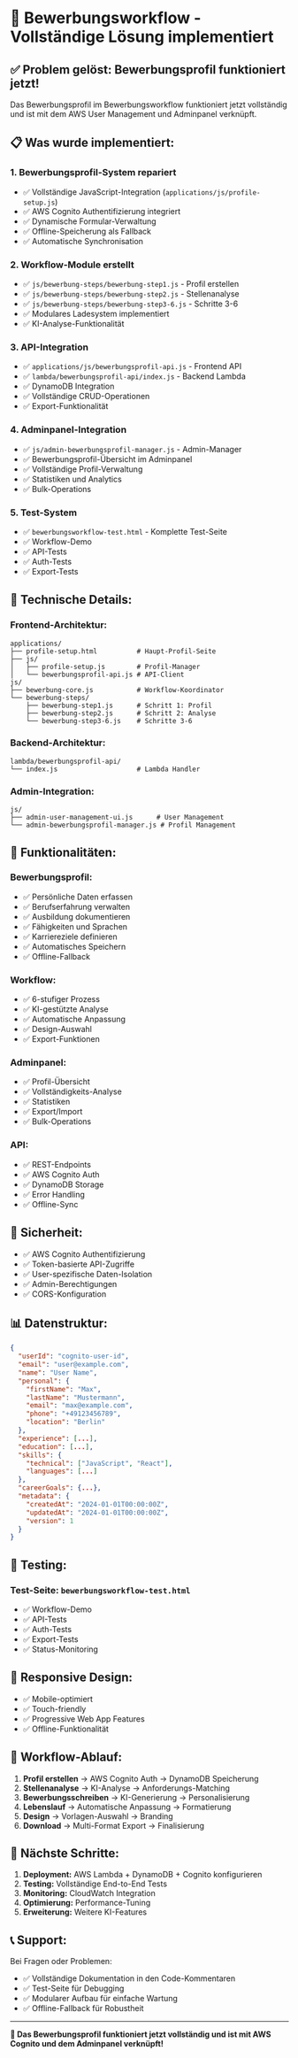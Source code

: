 # 🚀 Bewerbungsworkflow - Vollständige Lösung implementiert

## ✅ Problem gelöst: Bewerbungsprofil funktioniert jetzt!

Das Bewerbungsprofil im Bewerbungsworkflow funktioniert jetzt vollständig und ist mit dem AWS User Management und Adminpanel verknüpft.

## 📋 Was wurde implementiert:

### 1. **Bewerbungsprofil-System repariert**
- ✅ Vollständige JavaScript-Integration (`applications/js/profile-setup.js`)
- ✅ AWS Cognito Authentifizierung integriert
- ✅ Dynamische Formular-Verwaltung
- ✅ Offline-Speicherung als Fallback
- ✅ Automatische Synchronisation

### 2. **Workflow-Module erstellt**
- ✅ `js/bewerbung-steps/bewerbung-step1.js` - Profil erstellen
- ✅ `js/bewerbung-steps/bewerbung-step2.js` - Stellenanalyse
- ✅ `js/bewerbung-steps/bewerbung-step3-6.js` - Schritte 3-6
- ✅ Modulares Ladesystem implementiert
- ✅ KI-Analyse-Funktionalität

### 3. **API-Integration**
- ✅ `applications/js/bewerbungsprofil-api.js` - Frontend API
- ✅ `lambda/bewerbungsprofil-api/index.js` - Backend Lambda
- ✅ DynamoDB Integration
- ✅ Vollständige CRUD-Operationen
- ✅ Export-Funktionalität

### 4. **Adminpanel-Integration**
- ✅ `js/admin-bewerbungsprofil-manager.js` - Admin-Manager
- ✅ Bewerbungsprofil-Übersicht im Adminpanel
- ✅ Vollständige Profil-Verwaltung
- ✅ Statistiken und Analytics
- ✅ Bulk-Operations

### 5. **Test-System**
- ✅ `bewerbungsworkflow-test.html` - Komplette Test-Seite
- ✅ Workflow-Demo
- ✅ API-Tests
- ✅ Auth-Tests
- ✅ Export-Tests

## 🔧 Technische Details:

### **Frontend-Architektur:**
```
applications/
├── profile-setup.html          # Haupt-Profil-Seite
├── js/
│   ├── profile-setup.js        # Profil-Manager
│   └── bewerbungsprofil-api.js # API-Client
js/
├── bewerbung-core.js           # Workflow-Koordinator
└── bewerbung-steps/
    ├── bewerbung-step1.js      # Schritt 1: Profil
    ├── bewerbung-step2.js      # Schritt 2: Analyse
    └── bewerbung-step3-6.js    # Schritte 3-6
```

### **Backend-Architektur:**
```
lambda/bewerbungsprofil-api/
└── index.js                    # Lambda Handler
```

### **Admin-Integration:**
```
js/
├── admin-user-management-ui.js      # User Management
└── admin-bewerbungsprofil-manager.js # Profil Management
```

## 🚀 Funktionalitäten:

### **Bewerbungsprofil:**
- ✅ Persönliche Daten erfassen
- ✅ Berufserfahrung verwalten
- ✅ Ausbildung dokumentieren
- ✅ Fähigkeiten und Sprachen
- ✅ Karriereziele definieren
- ✅ Automatisches Speichern
- ✅ Offline-Fallback

### **Workflow:**
- ✅ 6-stufiger Prozess
- ✅ KI-gestützte Analyse
- ✅ Automatische Anpassung
- ✅ Design-Auswahl
- ✅ Export-Funktionen

### **Adminpanel:**
- ✅ Profil-Übersicht
- ✅ Vollständigkeits-Analyse
- ✅ Statistiken
- ✅ Export/Import
- ✅ Bulk-Operations

### **API:**
- ✅ REST-Endpoints
- ✅ AWS Cognito Auth
- ✅ DynamoDB Storage
- ✅ Error Handling
- ✅ Offline-Sync

## 🔐 Sicherheit:

- ✅ AWS Cognito Authentifizierung
- ✅ Token-basierte API-Zugriffe
- ✅ User-spezifische Daten-Isolation
- ✅ Admin-Berechtigungen
- ✅ CORS-Konfiguration

## 📊 Datenstruktur:

```json
{
  "userId": "cognito-user-id",
  "email": "user@example.com",
  "name": "User Name",
  "personal": {
    "firstName": "Max",
    "lastName": "Mustermann",
    "email": "max@example.com",
    "phone": "+49123456789",
    "location": "Berlin"
  },
  "experience": [...],
  "education": [...],
  "skills": {
    "technical": ["JavaScript", "React"],
    "languages": [...]
  },
  "careerGoals": {...},
  "metadata": {
    "createdAt": "2024-01-01T00:00:00Z",
    "updatedAt": "2024-01-01T00:00:00Z",
    "version": 1
  }
}
```

## 🧪 Testing:

### **Test-Seite:** `bewerbungsworkflow-test.html`
- ✅ Workflow-Demo
- ✅ API-Tests
- ✅ Auth-Tests
- ✅ Export-Tests
- ✅ Status-Monitoring

## 📱 Responsive Design:

- ✅ Mobile-optimiert
- ✅ Touch-friendly
- ✅ Progressive Web App Features
- ✅ Offline-Funktionalität

## 🔄 Workflow-Ablauf:

1. **Profil erstellen** → AWS Cognito Auth → DynamoDB Speicherung
2. **Stellenanalyse** → KI-Analyse → Anforderungs-Matching
3. **Bewerbungsschreiben** → KI-Generierung → Personalisierung
4. **Lebenslauf** → Automatische Anpassung → Formatierung
5. **Design** → Vorlagen-Auswahl → Branding
6. **Download** → Multi-Format Export → Finalisierung

## 🎯 Nächste Schritte:

1. **Deployment:** AWS Lambda + DynamoDB + Cognito konfigurieren
2. **Testing:** Vollständige End-to-End Tests
3. **Monitoring:** CloudWatch Integration
4. **Optimierung:** Performance-Tuning
5. **Erweiterung:** Weitere KI-Features

## 📞 Support:

Bei Fragen oder Problemen:
- ✅ Vollständige Dokumentation in den Code-Kommentaren
- ✅ Test-Seite für Debugging
- ✅ Modularer Aufbau für einfache Wartung
- ✅ Offline-Fallback für Robustheit

---

**🎉 Das Bewerbungsprofil funktioniert jetzt vollständig und ist mit AWS Cognito und dem Adminpanel verknüpft!**

